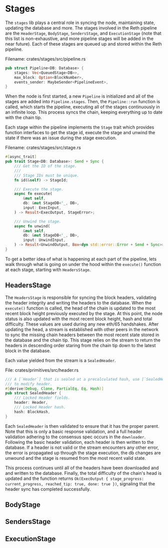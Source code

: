 # Stages

The `stages` lib plays a central role in syncing the node, maintaining state, updating the database and more. The stages involved in the Reth pipeline are the `HeaderStage`, `BodyStage`, `SendersStage`, and `ExecutionStage` (note that this list is non-exhaustive, and more pipeline stages will be added in the near future). Each of these stages are queued up and stored within the Reth pipeline.

Filename: crates/stages/src/pipeline.rs
```rust
pub struct Pipeline<DB: Database> {
    stages: Vec<QueuedStage<DB>>,
    max_block: Option<BlockNumber>,
    events_sender: MaybeSender<PipelineEvent>,
}
```

When the node is first started, a new `Pipeline` is initialized and all of the stages are added into `Pipeline.stages`. Then, the `Pipeline::run` function is called, which starts the pipeline, executing all of the stages continuously in an infinite loop. This process syncs the chain, keeping everything up to date with the chain tip. 

Each stage within the pipeline implements the `Stage` trait which provides function interfaces to get the stage id, execute the stage and unwind the state if there was an issue during the stage execution. 


Filename: crates/stages/src/stage.rs
```rust
#[async_trait]
pub trait Stage<DB: Database>: Send + Sync {
    /// Get the ID of the stage.
    ///
    /// Stage IDs must be unique.
    fn id(&self) -> StageId;

    /// Execute the stage.
    async fn execute(
        &mut self,
        db: &mut StageDB<'_, DB>,
        input: ExecInput,
    ) -> Result<ExecOutput, StageError>;

    /// Unwind the stage.
    async fn unwind(
        &mut self,
        db: &mut StageDB<'_, DB>,
        input: UnwindInput,
    ) -> Result<UnwindOutput, Box<dyn std::error::Error + Send + Sync>>;
}
```

To get a better idea of what is happening at each part of the pipeline, lets walk through what is going on under the hood within the `execute()` function at each stage, starting with `HeadersStage`.

## HeadersStage

The `HeadersStage` is responsible for syncing the block headers, validating the header integrity and writing the headers to the database. When the `execute()` function is called, the head of the chain is updated to the most recent block height previously executed by the stage. At this point, the node status is also updated with the most recent block height, hash and total difficulty. These values are used during any new eth/65 handshakes. After updating the head, a stream is established with other peers in the network to sync the missing chain headers between the most recent state stored in the database and the chain tip. This stage relies on the stream to return the headers in descending order staring from the chain tip down to the latest block in the database.

Each value yielded from the stream is a `SealedHeader`. 

File: crates/primitives/src/header.rs
```rust
/// A [`Header`] that is sealed at a precalculated hash, use [`SealedHeader::unseal()`] if you want
/// to modify header.
#[derive(Debug, Clone, PartialEq, Eq, Hash)]
pub struct SealedHeader {
    /// Locked Header fields.
    header: Header,
    /// Locked Header hash.
    hash: BlockHash,
}
```

Each `SealedHeader` is then validated to ensure that it has the proper parent. Note that this is only a basic response validation, and a full header validation adhering to the consensus spec occurs in the `downloader`. Following the basic header validation, each header is then written to the database. If a header is not valid or the stream encounters any other error, the error is propagated up through the stage execution, the db changes are unwound and the stage is resumed from the most recent valid state.

This process continues until all of the headers have been downloaded and and written to the database. Finally, the total difficulty of the chain's head is updated and the function returns `Ok(ExecOutput { stage_progress: current_progress, reached_tip: true, done: true })`, signaling that the header sync has completed successfully. 


## BodyStage


## SendersStage


## ExecutionStage






